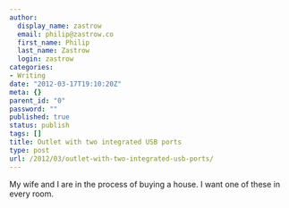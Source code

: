 ```yaml
---
author:
  display_name: zastrow
  email: philip@zastrow.co
  first_name: Philip
  last_name: Zastrow
  login: zastrow
categories:
- Writing
date: "2012-03-17T19:10:20Z"
meta: {}
parent_id: "0"
password: ""
published: true
status: publish
tags: []
title: Outlet with two integrated USB ports
type: post
url: /2012/03/outlet-with-two-integrated-usb-ports/
---
```

<p>My wife and I are in the process of buying a house. I want one of these in every room.</p>
